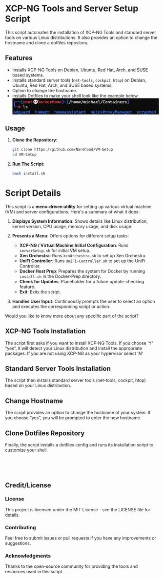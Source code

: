 # XCP-NG Tools and Server Setup Script

This script automates the installation of XCP-NG Tools and standard server tools on various Linux distributions. It also provides an option to change the hostname and clone a dotfiles repository.

## Features

- Installs XCP-NG Tools on Debian, Ubuntu, Red Hat, Arch, and SUSE based systems.
- Installs standard server tools (`net-tools`, `cockpit`, `htop`) on Debian, Ubuntu, Red Hat, Arch, and SUSE based systems.
- Option to change the hostname.
- Installs Dotfiles to make your shell look like the example below.
   ![-Dotfiles-Example](Dotfiles-Example.png)

## Usage

1. **Clone the Repository:**

   ```bash
   git clone https://github.com/Narehood/VM-Setup
   cd VM-Setup

2. **Run The Script:**

   ```bash
   bash install.sh

# Script Details
This script is a **menu-driven utility** for setting up various virtual machine (VM) and server configurations. Here's a summary of what it does:

1. **Displays System Information**: Shows details like Linux distribution, kernel version, CPU usage, memory usage, and disk usage.
2. **Presents a Menu**: Offers options for different setup tasks:
   - **XCP-NG / Virtual Machine Initial Configuration**: Runs `serverSetup.sh` for initial VM setup.
   - **Xen Orchestra**: Runs `XenOrchestra.sh` to set up Xen Orchestra.
   - **UniFi Controller**: Runs `UniFi-Controller.sh` to set up the UniFi Controller.
   - **Docker Host Prep**: Prepares the system for Docker by running `install.sh` in the Docker-Prep directory.
   - **Check for Updates**: Placeholder for a future update-checking feature.
   - **Exit**: Exits the script.

3. **Handles User Input**: Continuously prompts the user to select an option and executes the corresponding script or action.

Would you like to know more about any specific part of the script?


## XCP-NG Tools Installation
The script first asks if you want to install XCP-NG Tools. If you choose 'Y' “yes”, it will detect your Linux distribution and install the appropriate packages. If you are not using XCP-NG as your hypervisor select 'N'

## Standard Server Tools Installation
The script then installs standard server tools (net-tools, cockpit, htop) based on your Linux distribution.

## Change Hostname
The script provides an option to change the hostname of your system. If you choose “yes”, you will be prompted to enter the new hostname.

## Clone Dotfiles Repository
Finally, the script installs a dotfiles config and runs its installation script to customize your shell.

<br /><br /><br />
## Credit/License

### License
This project is licensed under the MIT License - see the LICENSE file for details.
### Contributing
Feel free to submit issues or pull requests if you have any improvements or suggestions.
### Acknowledgments
Thanks to the open-source community for providing the tools and resources used in this script.
